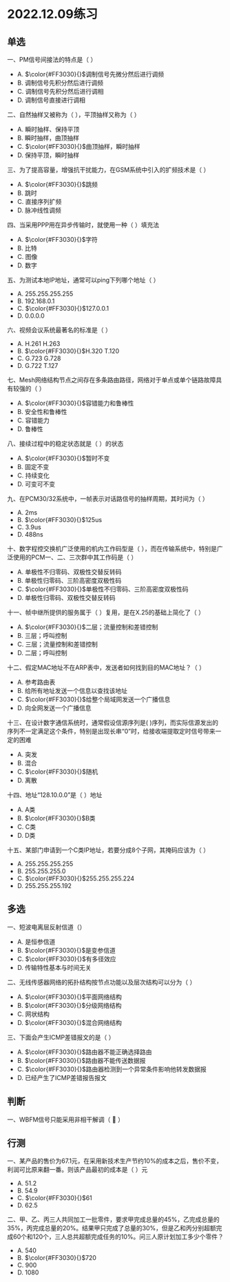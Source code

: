 # 2022.12.09练习

## 单选

一、PM信号间接法的特点是（ ）

* A. $\color{#FF3030}{}$调制信号先微分然后进行调频
* B. 调制信号先积分然后进行调频
* C. 调制信号先积分然后进行调相
* D. 调制信号直接进行调相

二、自然抽样又被称为（ ），平顶抽样又称为（ ）

* A. 瞬时抽样、保持平顶
* B. 瞬时抽样，曲顶抽样
* C. $\color{#FF3030}{}$曲顶抽样，瞬时抽样
* D. 保持平顶，瞬时抽样

三、为了提高容量，增强抗干扰能力，在GSM系统中引入的扩频技术是（ ）

* A. $\color{#FF3030}{}$跳频
* B. 跳时
* C. 直接序列扩频
* D. 脉冲线性调频

四、当采用PPP用在异步传输时，就使用一种（ ）填充法

* A. $\color{#FF3030}{}$字符
* B. 比特
* C. 图像
* D. 数字

五、为测试本地IP地址，通常可以ping下列哪个地址（ ）

* A. 255.255.255.255
* B. 192.168.0.1
* C. $\color{#FF3030}{}$127.0.0.1
* D. 0.0.0.0

六、视频会议系统最著名的标准是（ ）

* A. H.261 H.263
* B. $\color{#FF3030}{}$H.320 T.120
* C. G.723 G.728
* D. G.722 T.127

七、Mesh网络结构节点之间存在多条路由路径，网络对于单点或单个链路故障具有较强的（ ）

* A. $\color{#FF3030}{}$容错能力和鲁棒性
* B. 安全性和鲁棒性
* C. 容错能力
* D. 鲁棒性

八、接续过程中的稳定状态就是（ ）的状态

* A. $\color{#FF3030}{}$暂时不变
* B. 固定不变
* C. 持续变化
* D. 可变可不变

九、在PCM30/32系统中，一帧表示对话路信号的抽样周期，其时间为（ ）

* A. 2ms
* B. $\color{#FF3030}{}$125us
* C. 3.9us
* D. 488ns

十、数字程控交换机广泛使用的机内工作码型是（ ），而在传输系统中，特别是广泛使用的PCM一、二、三次群中其工作码是（ ）

* A. 单极性不归零码、双极性交替反转码
* B. 单极性归零码、三阶高密度双极性码
* C. $\color{#FF3030}{}$单极性不归零码、三阶高密度双极性码
* D. 单极性归零码、双极性交替反转码

十一、帧中继所提供的服务属于（ ）复用，是在X.25的基础上简化了（ ）

* A. $\color{#FF3030}{}$二层；流量控制和差错控制
* B. 三层；呼叫控制
* C. 三层；流量控制和差错控制
* D. 二层；呼叫控制

十二、假定MAC地址不在ARP表中，发送者如何找到目的MAC地址？（ ）

* A. 参考路由表
* B. 给所有地址发送一个信息以查找该地址
* C. $\color{#FF3030}{}$给整个局域网发送一个广播信息
* D. 向全网发送一个广播信息

十三、在设计数字通信系统时，通常假设信源序列是( )序列，而实际信源发出的序列不一定满足这个条件，特别是出现长串“0”时，给接收端提取定时信号带来一定的困难

* A. 突发
* B. 混合
* C. $\color{#FF3030}{}$随机
* D. 离散

十四、地址“128.10.0.0”是（ ）地址

* A. A类
* B. $\color{#FF3030}{}$B类
* C. C类
* D. D类

十五、某部门申请到一个C类IP地址，若要分成8个子网，其掩码应该为（ ）

* A. 255.255.255.255
* B. 255.255.255.0
* C. $\color{#FF3030}{}$255.255.255.224
* D. 255.255.255.192

## 多选

一、短波电离层反射信道（）

* A. 是恒参信道
* B. $\color{#FF3030}{}$是变参信道
* C. $\color{#FF3030}{}$有多径效应
* D. 传输特性基本与时间无关

二、无线传感器网络的拓扑结构按节点功能以及层次结构可以分为（ ）

* A. $\color{#FF3030}{}$平面网络结构
* B. $\color{#FF3030}{}$分级网络结构
* C. 网状结构
* D. $\color{#FF3030}{}$混合网络结构

三、下面会产生ICMP差错报文的是（ ）

* A. $\color{#FF3030}{}$路由器不能正确选择路由
* B. $\color{#FF3030}{}$路由器不能传送数据报
* C. $\color{#FF3030}{}$路由器检测到一个异常条件影响他转发数据报
* D. 已经产生了ICMP差错报告报文

## 判断

一、WBFM信号只能采用非相干解调（ 🙆 ）

## 行测

一、某产品的售价为67.1元，在采用新技术生产节约10%的成本之后，售价不变，利润可比原来翻一番。则该产品最初的成本是（ ）元

* A. 51.2
* B. 54.9
* C. $\color{#FF3030}{}$61
* D. 62.5

二、甲、乙、丙三人共同加工一批零件，要求甲完成总量的45%，乙完成总量的35%，丙完成总量的20%。结果甲只完成了总量的30%，但是乙和丙分别超额完成60个和120个，三人总共超额完成任务的10%。问三人原计划加工多少个零件？

* A. 540
* B. $\color{#FF3030}{}$720
* C. 900
* D. 1080

